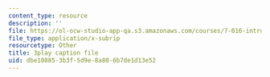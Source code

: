 ```yaml
---
content_type: resource
description: ''
file: https://ol-ocw-studio-app-qa.s3.amazonaws.com/courses/7-016-introductory-biology-fall-2018/dbe108853b3f5d9e8a806b7de1d13e52_SA8dRTq3qUA.vtt
file_type: application/x-subrip
resourcetype: Other
title: 3play caption file
uid: dbe10885-3b3f-5d9e-8a80-6b7de1d13e52
---
```

